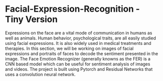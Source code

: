 # Facial-Expression-Recognition - Tiny Version

Expressions on the face are a vital mode of communication in humans as well as animals. Human behavior, psychological traits, are all easily studied using facial expressions. It is also widely used in medical treatments and therapies. In this section, we will be working on images of facial expressions and portraits of faces to decode the sentiment presented in the image.  The Face Emotion Recognizer (generally knowns as the FER) is a CNN based model which can be useful for sentiment analysis of images and videos. The project is built using Pytorch and Residual Networks that uses a convolution neural network. 
